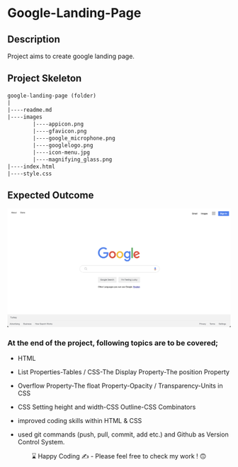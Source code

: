 # Google-Landing-Page

## Description

Project aims to create google landing page.

## Project Skeleton

```
google-landing-page (folder)
|
|----readme.md
|----images
        |----appicon.png
        |----gfavicon.png
        |----google_microphone.png
        |----googlelogo.png
        |----icon-menu.jpg
        |----magnifying_glass.png
|----index.html
|----style.css
```

## Expected Outcome

![Project Snapshot](project-snapshot.png)

### At the end of the project, following topics are to be covered;

- HTML

- List Properties-Tables / CSS-The Display Property-The position Property

- Overflow Property-The float Property-Opacity / Transparency-Units in CSS

- CSS Setting height and width-CSS Outline-CSS Combinators

- improved coding skills within HTML & CSS

- used git commands (push, pull, commit, add etc.) and Github as Version Control System.

<p align='center'> ⌛ Happy Coding ✍ - Please feel free to check my work ! 🙃 </p>
